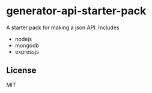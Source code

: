 # generator-api-starter-pack

A starter pack for making a json API. Includes
* nodejs
* mongodb
* expressjs


## License

MIT
